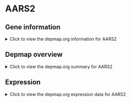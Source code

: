 <h1>AARS2</h1>

<h2>Gene information</h2>
<details>
  <summary>Click to view the depmap.org information for AARS2</summary>
  <p><a href="https://depmap.org/portal/gene/AARS2?tab=about" target="_BLANK">Open page in a new tab...</a></p>
  <iframe src="https://depmap.org/portal/gene/AARS2?tab=about" style="border:none;width:100%;height:800px"></iframe>
</details>

<h2>Depmap overview</h2>
<details>
  <summary>Click to view the depmap.org summary for AARS2</summary>
  <p><a href="https://depmap.org/portal/gene/AARS2?tab=overview" target="_BLANK">Open page in a new tab...</a></p>
  <iframe src="https://depmap.org/portal/gene/AARS2?tab=overview" style="border:none;width:100%;height:800px"></iframe>
</details>

<h2>Expression</h2>
<details>
  <summary>Click to view the depmap.org expression data for AARS2</summary>
  <p><a href="https://depmap.org/portal/gene/AARS2?tab=characterization" target="_BLANK">Open page in a new tab...</a></p>
  <iframe src="https://depmap.org/portal/gene/AARS2?tab=characterization" style="border:none;width:100%;height:800px"></iframe>
</details>


<!--
<h2>Reactome Pathway diagram</h2>
<details>
  <summary>Click to view the Reactome pathway for AARS2</summary>
  <p><a href="PURL" target="_BLANK">Open page in a new tab...</a></p>
  PNAME
</details>
-->


